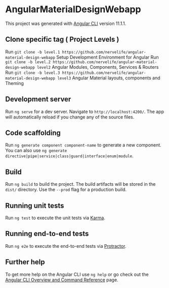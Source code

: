 # AngularMaterialDesignWebapp

This project was generated with [Angular CLI](https://github.com/angular/angular-cli) version 11.1.1.

## Clone specific tag ( Project Levels )
Run `git clone -b level.1 https://github.com/nervelife/angular-material-design-webapp` Setup Development Environment for Angular
Run `git clone -b level.2 https://github.com/nervelife/angular-material-design-webapp level2` 
Angular Modules, Components, Services & Routers
Run `git clone -b level.3 https://github.com/nervelife/angular-material-design-webapp level3` Angular Material layouts, components and Theming

## Development server

Run `ng serve` for a dev server. Navigate to `http://localhost:4200/`. The app will automatically reload if you change any of the source files.

## Code scaffolding

Run `ng generate component component-name` to generate a new component. You can also use `ng generate directive|pipe|service|class|guard|interface|enum|module`.

## Build

Run `ng build` to build the project. The build artifacts will be stored in the `dist/` directory. Use the `--prod` flag for a production build.

## Running unit tests

Run `ng test` to execute the unit tests via [Karma](https://karma-runner.github.io).

## Running end-to-end tests

Run `ng e2e` to execute the end-to-end tests via [Protractor](http://www.protractortest.org/).

## Further help

To get more help on the Angular CLI use `ng help` or go check out the [Angular CLI Overview and Command Reference](https://angular.io/cli) page.
